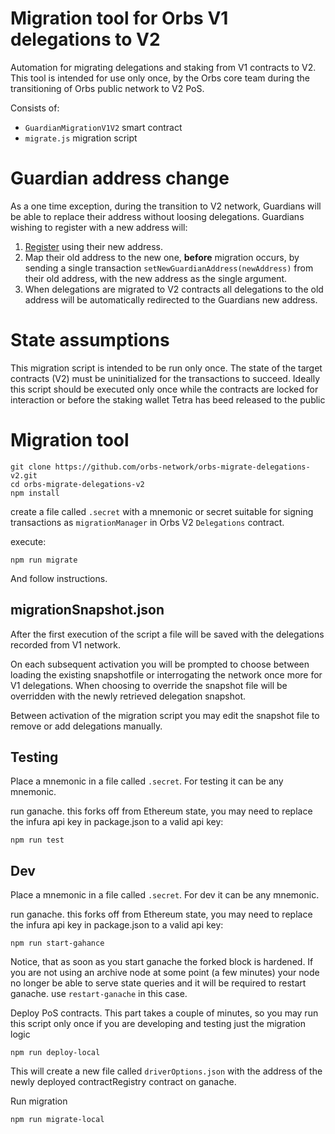 

# Migration tool for Orbs V1 delegations to V2

Automation for migrating delegations and staking from V1 contracts to V2.
This tool is intended for use only once, by the Orbs core team during the 
transitioning of Orbs public network to V2 PoS.


Consists of:
- `GuardianMigrationV1V2` smart contract
- `migrate.js` migration script

# Guardian address change
As a one time exception, during the transition to V2 network, Guardians will be able to replace their address without loosing delegations. 
Guardians wishing to register with a new address will:
1. [Register](https://guardians.orbs.network/) using their new address.
1. Map their old address to the new one, **before** migration occurs, by sending a single transaction `setNewGuardianAddress(newAddress)` from their old address, with the new address as the single argument.
1. When delegations are migrated to V2 contracts all delegations to the old address will be automatically redirected to the Guardians new address.

# State assumptions

This migration script is intended to be run only once. The state of the target contracts (V2) must be uninitialized for the transactions to succeed. 
Ideally this script should be executed only once while the contracts are locked for interaction or before the staking wallet Tetra has beed released to the public

# Migration tool 

```shell script
git clone https://github.com/orbs-network/orbs-migrate-delegations-v2.git
cd orbs-migrate-delegations-v2
npm install
```

create a file called `.secret` with a mnemonic or secret suitable for signing 
transactions as `migrationManager` in Orbs V2 `Delegations` contract.

execute:
```shell script
npm run migrate
```
And follow instructions.

## migrationSnapshot.json

After the first execution of the script a file will be saved with the delegations recorded from V1 network.

On each subsequent activation you will be prompted to choose between loading the existing snapshotfile or interrogating the network once more for V1 delegations. When choosing to override the snapshot file will be overridden with the newly retrieved delegation snapshot.

Between activation of the migration script you may edit the snapshot file to remove or add delegations manually.

## Testing

Place a mnemonic in a file called `.secret`. For testing it can be any mnemonic.

run ganache. this forks off from Ethereum state, you may need to replace the infura api key in package.json to a valid api key:
```shell script
npm run test
```

## Dev

Place a mnemonic in a file called `.secret`. For dev it can be any mnemonic.

run ganache. this forks off from Ethereum state, you may need to replace the infura api key in package.json to a valid api key:
```shell script
npm run start-gahance
```
Notice, that as soon as you start ganache the forked block is hardened. If you are not using an
archive node at some point (a few minutes) your node no longer be able to serve state queries
and it will be required to restart ganache. use `restart-ganache` in this case. 

Deploy PoS contracts. This part takes a couple of minutes, so you may run this script only once if you are developing and testing just the migration logic 
```shell script
npm run deploy-local
```

This will create a new file called `driverOptions.json` with the address of the newly deployed contractRegistry contract on ganache.

Run migration 
```shell script
npm run migrate-local
```
